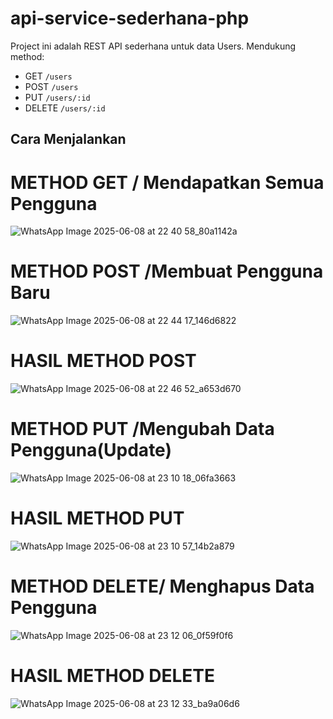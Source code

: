 # api-service-sederhana-php
Project ini adalah REST API sederhana untuk data Users. Mendukung method:

- GET `/users`
- POST `/users`
- PUT `/users/:id`
- DELETE `/users/:id`

## Cara Menjalankan
# METHOD GET / Mendapatkan Semua Pengguna
![WhatsApp Image 2025-06-08 at 22 40 58_80a1142a](https://github.com/user-attachments/assets/bda9ca33-444e-4ee9-82e5-4930fae97e0b)

# METHOD POST /Membuat Pengguna Baru
![WhatsApp Image 2025-06-08 at 22 44 17_146d6822](https://github.com/user-attachments/assets/0ba779a7-b489-426f-974a-8742c4271a53)
# HASIL METHOD POST
![WhatsApp Image 2025-06-08 at 22 46 52_a653d670](https://github.com/user-attachments/assets/98df439d-94b7-4f47-8d51-0279e2ab604b)

# METHOD PUT /Mengubah Data Pengguna(Update)
![WhatsApp Image 2025-06-08 at 23 10 18_06fa3663](https://github.com/user-attachments/assets/03260072-baa0-4152-8f44-4b483ab985fb)
# HASIL METHOD PUT
![WhatsApp Image 2025-06-08 at 23 10 57_14b2a879](https://github.com/user-attachments/assets/afb343be-ef53-4693-b6cc-b6defb1bdde2)

# METHOD DELETE/ Menghapus Data Pengguna
![WhatsApp Image 2025-06-08 at 23 12 06_0f59f0f6](https://github.com/user-attachments/assets/6ab38582-7627-4dfc-aa5b-6875dbf6e77c)
# HASIL METHOD DELETE
![WhatsApp Image 2025-06-08 at 23 12 33_ba9a06d6](https://github.com/user-attachments/assets/76cd5053-2ef9-4666-83f9-125fd9895b97)


